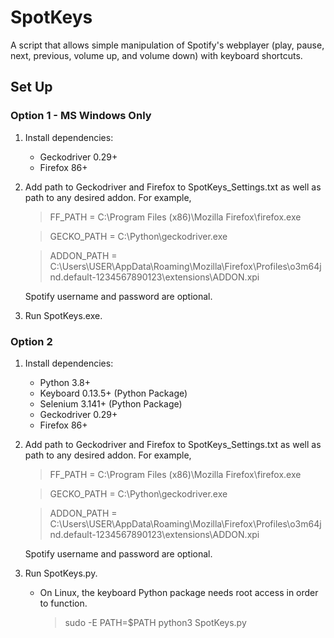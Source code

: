 # SpotKeys
A script that allows simple manipulation of Spotify's webplayer (play, pause, next, previous, volume up, and volume down) with keyboard shortcuts.

## Set Up

### Option 1 - MS Windows Only

1. Install dependencies:
   - Geckodriver 0.29+
   - Firefox 86+

2. Add path to Geckodriver and Firefox to SpotKeys_Settings.txt as well as path to any desired addon. For example,

   > FF_PATH = C:\Program Files (x86)\Mozilla Firefox\firefox.exe

   > GECKO_PATH = C:\Python\geckodriver.exe

   > ADDON_PATH = C:\Users\USER\AppData\Roaming\Mozilla\Firefox\Profiles\o3m64jnd.default-1234567890123\extensions\ADDON.xpi

   Spotify username and password are optional.
  
3. Run SpotKeys.exe.

### Option 2

1. Install dependencies:
   - Python 3.8+
   - Keyboard 0.13.5+ (Python Package)
   - Selenium 3.141+ (Python Package)
   - Geckodriver 0.29+
   - Firefox 86+

2. Add path to Geckodriver and Firefox to SpotKeys_Settings.txt as well as path to any desired addon. For example,

   > FF_PATH = C:\Program Files (x86)\Mozilla Firefox\firefox.exe

   > GECKO_PATH = C:\Python\geckodriver.exe

   > ADDON_PATH = C:\Users\USER\AppData\Roaming\Mozilla\Firefox\Profiles\o3m64jnd.default-1234567890123\extensions\ADDON.xpi

   Spotify username and password are optional.

3. Run SpotKeys.py.
    - On Linux, the keyboard Python package needs root access in order to function.
        > sudo -E PATH=$PATH python3 SpotKeys.py
